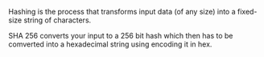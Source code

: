 
Hashing is the process that transforms input data (of any size) into a fixed-size string of characters.

SHA 256 converts your input to a 256 bit hash which then has to be comverted into a hexadecimal string using encoding it in hex. 